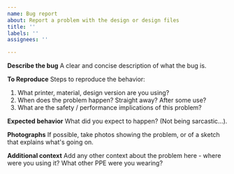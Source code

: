 ```yaml
---
name: Bug report
about: Report a problem with the design or design files
title: ''
labels: ''
assignees: ''

---
```


**Describe the bug**
A clear and concise description of what the bug is.

**To Reproduce**
Steps to reproduce the behavior:
1. What printer, material, design version are you using?
2. When does the problem happen? Straight away? After some use?
3. What are the safety / performance implications of this problem?

**Expected behavior**
What did you expect to happen? (Not being sarcastic...).

**Photographs**
If possible, take photos showing the problem, or of a sketch that explains what's going on.

**Additional context**
Add any other context about the problem here - where were you using it? What other PPE were you wearing?
